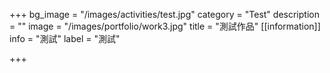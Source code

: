 +++
bg_image = "/images/activities/test.jpg"
category = "Test"
description = ""
image = "/images/portfolio/work3.jpg"
title = "測試作品"
[[information]]
info = "測試"
label = "測試"

+++
